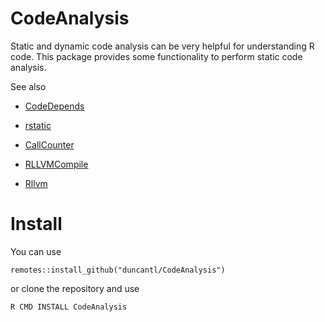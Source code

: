 # CodeAnalysis

Static and dynamic code analysis can be very helpful for understanding R code.
This package provides some functionality to perform static code analysis.


See also

+ [CodeDepends](https://github.com/duncan/CodeDepends)
+ [rstatic](https://github.com/nick-ulle/rstatic)

+ [CallCounter](https://github.com/duncantl/CallCounter)

+ [RLLVMCompile](https://github.com/duncan/RLLVMCompile)
+ [Rllvm](https://github.com/duncan/Rllvm)


# Install

You can use
```
remotes::install_github("duncantl/CodeAnalysis")
```
or clone the repository and use
```
R CMD INSTALL CodeAnalysis
```
